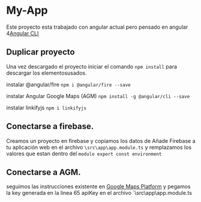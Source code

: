 # My-App

Este proyecto esta trabajado con angular actual pero pensado en angular 4[Angular CLI](https://github.com/angular/angular-cli)

## Duplicar proyecto

Una vez descargado el proyecto iniciar el comando `npm install` para descargar los elementosusados.

 instalar  @angular/fire  `npm i @angular/fire --save`
 
 instalar Angular Google Maps (AGM)  `npm install -g @angular/cli --save`
 
 instalar linkifyjs `npm i linkifyjs`

## Conectarse a firebase.
Creamos un proyecto en firebase y copiamos los datos de Añade Firebase a tu aplicación web en el archivo `\src\app\app.module.ts` y remplazamos los valores que estan dentro del `modulo export const environment`

## Conectarse a AGM.

seguimos las instrucciones existente en [Google Maps Platform](https://developers.google.com/maps/documentation/javascript/get-api-key) y pegamos la key generada en la linea 65 apiKey en el archivo `\src\app\app.module.ts
